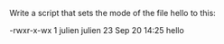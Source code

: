 Write a script that sets the mode of the file hello to this:

-rwxr-x-wx 1 julien julien 23 Sep 20 14:25 hello

